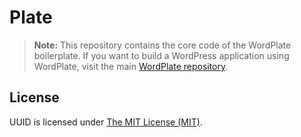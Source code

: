 # Plate

> **Note:** This repository contains the core code of the WordPlate boilerplate. If you want to build a WordPress application using WordPlate, visit the main [WordPlate repository](https://github.com/wordplate/wordplate).

## License

UUID is licensed under [The MIT License (MIT)](LICENSE).
